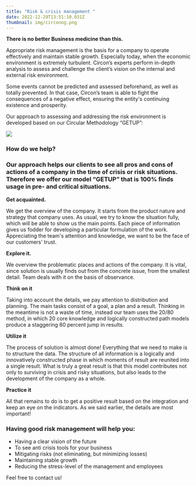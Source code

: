 ```yaml
---
title: "Risk & crisis management "
date: 2022-12-29T13:51:10.031Z
thumbnail: img/circonog.png
---
```

**There is no better Business medicine than this.**

Appropriate risk management is the basis for a company to operate effectively and maintain stable growth. Especially today, when the economic environment is extremely turbulent. Circon’s experts perform in-depth analysis to assess and challenge the client’s vision on the internal and external risk environment. 

Some events cannot be predicted and assessed beforehand, as well as totally prevented. In that case, Circon’s team is able to fight the consequences of a negative effect, ensuring the entity's continuing existence and prosperity. 

Our approach to assessing and addressing the risk environment is developed based on our Circular Methodology “GETUP”:

![](https://lh4.googleusercontent.com/Zdnk6uEpa8m95s3HdBqPsK2Bd3LF5S1h8InnRwJWICIGegAWwjEuoDYTwKbop1eOWVmN7eNaDdgY2UwWGjqRO1YXFerDUt_-yuhIGfiLtJqGP_h9Fpq41W7JmvZUr8ILstEfIYk2U9PsHO-YVcb7yRhnGEkBGp1Ch8vF0ItXYTSrWNdaEiAGI8WLZf_y3A)

### How do we help?

### Our approach helps our clients to see all pros and cons of actions of a company in the time of crisis or risk situations. Therefore we offer our model “GETUP” that is 100% finds usage in pre- and critical situations.

**Get acquainted.**

We get the overview of the company. It starts from the product nature and strategy that company uses. As usual, we try to know the situation fully, which will be able to show us the main points. Each piece of information gives us fodder for developing a particular formulation of the work. Appreciating the team's attention and knowledge, we want to be the face of our customers' trust.

**Explore it.**

We overview the problematic places and actions of the company. It is vital, since solution is usually finds out from the concrete issue, from the smallest detail. Team deals with it on the basis of observance.  

**Think on it**

Taking into account the details, we pay attention to distribution and planning. The main tasks consist of a goal, a plan and a result. Thinking in the meantime is not a waste of time, instead our team uses the 20/80 method, in which 20 core knowledge and logically constructed path models produce a staggering 80 percent jump in results. 

**Utilize it** 

The process of solution is almost done! Everything that we need to make is to structure the data. The structure of all information is a logically and innovatively constructed phase in which moments of result are reunited into a single result. What is truly a great result is that this model contributes not only to surviving in crisis and risky situations, but also leads to the development of the company as a whole. 

**Practice it** 

All that remains to do is to get a positive result based on the integration and keep an eye on the indicators. As we said earlier, the details are most important!

### Having good risk management will help you:

* Having a clear vision of the future
* To see anti crisis tools for your business
* Mitigating risks (not eliminating, but minimizing losses)
* Maintaining stable growth
* Reducing the stress-level of the management and employees

Feel free to contact us!